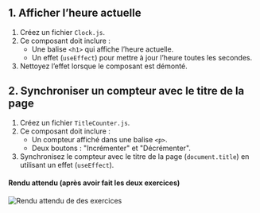 ## 1. Afficher l’heure actuelle

1. Créez un fichier `Clock.js`.
2. Ce composant doit inclure :
    - Une balise `<h1>` qui affiche l’heure actuelle.
    - Un effet (`useEffect`) pour mettre à jour l’heure toutes les secondes.
3. Nettoyez l’effet lorsque le composant est démonté.

## 2. Synchroniser un compteur avec le titre de la page

1. Créez un fichier `TitleCounter.js`.
2. Ce composant doit inclure :
    - Un compteur affiché dans une balise `<p>`.
    - Deux boutons : "Incrémenter" et "Décrémenter".
3. Synchronisez le compteur avec le titre de la page (`document.title`) en utilisant un effet (`useEffect`).

#### Rendu attendu (après avoir fait les deux exercices)

<img src="../img/rendu_exo_29_2.png" alt="Rendu attendu de des exercices">